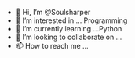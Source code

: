 - 👋 Hi, I’m @Soulsharper
- 👀 I’m interested in ... Programming
- 🌱 I’m currently learning ...Python
- 💞️ I’m looking to collaborate on ...
- 📫 How to reach me ...

<!---
Soulsharper/Soulsharper is a ✨ special ✨ repository because its `README.md` (this file) appears on your GitHub profile.
You can click the Preview link to take a look at your changes.
--->
